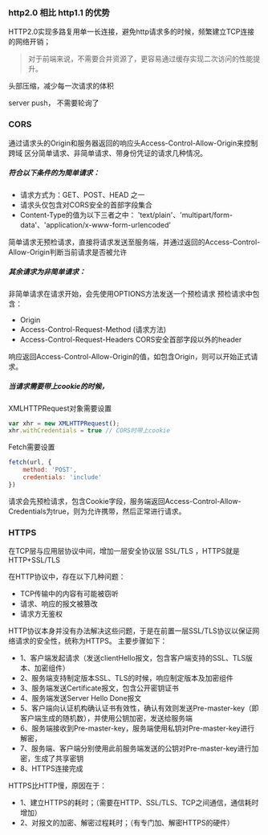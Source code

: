 ### http2.0 相比 http1.1 的优势

HTTP2.0实现多路复用单一长连接，避免http请求多的时候，频繁建立TCP连接的网络开销；
> 对于前端来说，不需要合并资源了，更容易通过缓存实现二次访问的性能提升。

头部压缩，减少每一次请求的体积

server push， 不需要轮询了


### CORS 
通过请求头的Origin和服务器返回的响应头Access-Control-Allow-Origin来控制跨域
区分简单请求、非简单请求、带身份凭证的请求几种情况。

##### 符合以下条件的为简单请求：
* 请求方式为：GET、POST、HEAD 之一
* 请求头仅包含对CORS安全的首部字段集合
* Content-Type的值为以下三者之中： 'text/plain'、'multipart/form-data'、'application/x-www-form-urlencoded'

简单请求无预检请求，直接将请求发送至服务端，并通过返回的Access-Control-Allow-Origin判断当前请求是否被允许

##### 其余请求为非简单请求：
非简单请求在请求开始，会先使用OPTIONS方法发送一个预检请求
预检请求中包含：
* Origin
* Access-Control-Request-Method (请求方法)
* Access-Control-Request-Headers CORS安全首部字段以外的header

响应返回Access-Control-Allow-Origin的值，如包含Origin，则可以开始正式请求。

##### 当请求需要带上cookie的时候，
XMLHTTPRequest对象需要设置 
```javascript
var xhr = new XMLHTTPRequest(); 
xhr.withCredentials = true // CORS时带上cookie
```
Fetch需要设置
```javascript
fetch(url, {
    method: 'POST',
    credentials: 'include'
})
```
请求会先预检请求，包含Cookie字段，服务端返回Access-Control-Allow-Credentials为true，则为允许携带，然后正常进行请求。


### HTTPS
在TCP层与应用层协议中间，增加一层安全协议层 SSL/TLS ，HTTPS就是HTTP+SSL/TLS

在HTTP协议中，存在以下几种问题：
* TCP传输中的内容有可能被窃听
* 请求、响应的报文被篡改
* 请求方无鉴权

HTTP协议本身并没有办法解决这些问题，于是在前置一层SSL/TLS协议以保证网络请求的安全性，统称为HTTPS。
主要步骤如下：
* 1、客户端发起请求（发送clientHello报文，包含客户端支持的SSL、TLS版本、加密组件）
* 2、服务端支持制定版本SSL、TLS的时候，响应制定版本及加密组件
* 3、服务端发送Certificate报文，包含公开密钥证书
* 4、服务端发送Server Hello Done报文
* 5、客户端向认证机构确认证书有效性，确认有效则发送Pre-master-key（即客户端生成的随机数），并使用公钥加密，发送给服务端
* 6、服务端接收到Pre-master-key，服务端使用私钥对Pre-master-key进行解密，
* 7、服务端、客户端分别使用此前服务端发送的公钥对Pre-master-key进行加密，生成了共享密钥
* 8、HTTPS连接完成

HTTPS比HTTP慢，原因在于：
* 1、建立HTTPS的耗时；（需要在HTTP、SSL/TLS、TCP之间通信，通信耗时增加）
* 2、对报文的加密、解密过程耗时；（有专门加、解密HTTPS的硬件）